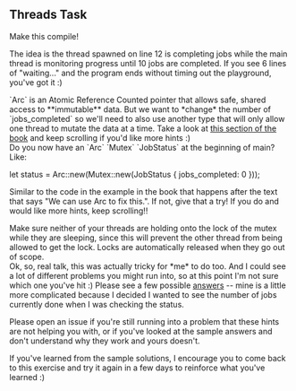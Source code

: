 ## Threads Task

Make this compile!

The idea is the thread spawned on line 12 is completing jobs while the main thread is monitoring progress until 10 jobs are completed.
If you see 6 lines of "waiting..." and the program ends without timing out the playground, you've got it :)

<div class="hint">
  `Arc` is an Atomic Reference Counted pointer that allows safe, shared access to **immutable** data. But we want to *change* the number of `jobs_completed` so we'll need to also use another type that will only allow one thread to mutate the data at a time.
  Take a look at <a href ="https://doc.rust-lang.org/stable/book/ch16-03-shared-state.html">this section of the book</a>
  and keep scrolling if you'd like more hints :)
</div>

<div class="hint">
  Do you now have an `Arc` `Mutex` `JobStatus` at the beginning of main? Like:

  
  let status = Arc::new(Mutex::new(JobStatus { jobs_completed: 0 }));
  
  Similar to the code in the example in the book that happens after the text that says "We can use Arc<T> to fix this.".
  If not, give that a try!
  If you do and would like more hints, keep scrolling!!
</div>

<div class="hint">
  Make sure neither of your threads are holding onto the lock of the mutex while they are sleeping, since this will prevent the other thread from being allowed to get the lock. Locks are automatically released when they go out of scope.
</div>

<div class="hint">
  Ok, so, real talk, this was actually tricky for *me* to do too.
  And I could see a lot of different problems you might run into, so at this point I'm not sure which one you've hit :)
  Please see a few possible <a href="https://github.com/carols10cents/rustlings/issues/3 ">answers</a> -- mine is a little more complicated because I decided I wanted to see the number of jobs currently done when I was checking the status.

  Please open an issue if you're still running into a problem that these hints are not helping you with, or if you've looked at the sample answers and don't understand why they work and yours doesn't.

  If you've learned from the sample solutions, I encourage you to come back to this exercise and try it again in a few days to reinforce what you've learned :)
</div>
